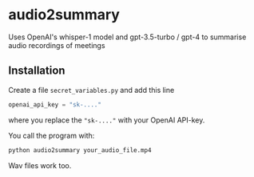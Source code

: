 # audio2summary
Uses OpenAI's whisper-1 model and gpt-3.5-turbo / gpt-4 to summarise audio recordings of meetings

## Installation
Create a file `secret_variables.py` and add this line
```python
openai_api_key = "sk-...."
```
where you replace the `"sk-...."` with your OpenAI API-key.

You call the program with:
```bash
python audio2summary your_audio_file.mp4
```
Wav files work too.